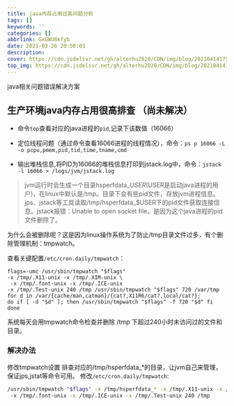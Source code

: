 ```yaml
---
title: java内存占用过高问题分析
tags: []
keywords: ''
categories: []
abbrlink: GxGWU8kfyb
date: 2021-03-26 20:50:03
description:
cover: https://cdn.jsdelivr.net/gh/alterhu2020/CDN/img/blog/20210414175757.jpeg
top_img: https://cdn.jsdelivr.net/gh/alterhu2020/CDN/img/blog/20210414175757.jpeg
---
```




java相关问题错误解决方案

## 生产环境java内存占用很高排查 （尚未解决）

- 命令`top`查看对应的java进程的`pid`,记录下该数值（16066）

- 定位线程问题（通过命令查看16066进程的线程情况），命令：`ps p 16066 -L -o pcpu,pmem,pid,tid,time,tname,cmd`

- 输出堆栈信息,将PID为16066的堆栈信息打印到jstack.log中，命令：`jstack -l 16066 > /logs/jvm/jstack.log`

> jvm运行时会生成一个目录hsperfdata_$USER($USER是启动java进程的用户)，在linux中默认是/tmp。目录下会有些pid文件，存放jvm进程信息。
jps、jstack等工具读取/tmp/hsperfdata_$USER下的pid文件获取连接信息。jstack报错：Unable to open socket file。是因为这个java进程的pid文件删除了。

为什么会被删除呢？这是因为linux操作系统为了防止/tmp目录文件过多，有个删除管理机制：tmpwatch。

查看关键配置`/etc/cron.daily/tmpwatch`：

```shell
flags=-umc /usr/sbin/tmpwatch "$flags" 
-x /tmp/.X11-unix -x /tmp/.XIM-unix \ 
 -x /tmp/.font-unix -x /tmp/.ICE-unix 
-x /tmp/.Test-unix 240 /tmp /usr/sbin/tmpwatch "$flags" 720 /var/tmp 
for d in /var/{cache/man,catman}/{cat?,X11R6/cat?,local/cat?}; 
do if [ -d "$d" ]; then /usr/sbin/tmpwatch "$flags" -f 720 "$d" fi done
```

系统每天会用tmpwatch命令检查并删除 /tmp 下超过240小时未访问过的文件和目录。

### 解决办法

修改tmpwatch设置
排查对应的/tmp/hsperfdata_*的目录，让jvm自己来管理，保证jps,jstat等命令可用。
修改`/etc/cron.daily/tmpwatch`:

```sh
/usr/sbin/tmpwatch "$flags" -x /tmp/hsperfdata_* -x /tmp/.X11-unix -x /tmp/.XIM-unix
 -x /tmp/.font-unix -x /tmp/.ICE-unix -x /tmp/.Test-unix 240 /tmp
```

